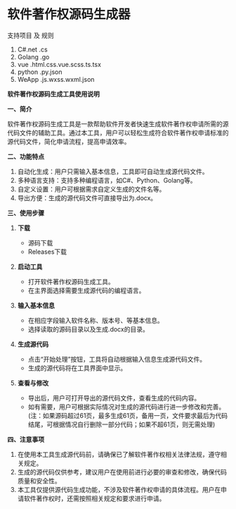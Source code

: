 # 软件著作权源码生成器



支持项目 及 规则

1. C#.net  .cs
2. Golang .go
3. vue .html.css.vue.scss.ts.tsx
4. python .py.json
5. WeApp .js.wxss.wxml.json



**软件著作权源码生成工具使用说明**

**一、简介**

软件著作权源码生成工具是一款帮助软件开发者快速生成软件著作权申请所需的源代码文件的辅助工具。通过本工具，用户可以轻松生成符合软件著作权申请标准的源代码文件，简化申请流程，提高申请效率。

**二、功能特点**

1. 自动化生成：用户只需输入基本信息，工具即可自动生成源代码文件。
2. 多种语言支持：支持多种编程语言，如C#、Python、Golang等。
3. 自定义设置：用户可根据需求自定义生成的文件名等。
4. 导出方便：生成的源代码文件可直接导出为.docx。

**三、使用步骤**

1. **下载**


	* 源码下载
	* Releases下载
2. **启动工具**


	* 打开软件著作权源码生成工具。
	* 在主界面选择需要生成源代码的编程语言。
3. **输入基本信息**


	* 在相应字段输入软件名称、版本号、等基本信息。
	* 选择读取的源码目录以及生成.docx的目录。
4. **生成源代码**


	* 点击“开始处理”按钮，工具将自动根据输入信息生成源代码文件。
	* 生成的源代码将在工具界面中显示。

5. **查看与修改**


	* 导出后，用户可打开导出的源代码文件，查看生成的代码内容。
	* 如有需要，用户可根据实际情况对生成的源代码进行进一步修改和完善。
	(注：如果源码超过61页，最多生成61页，备用一页，文件要求最后为代码结尾，可根据情况自行删除一部分代码；如果不超61页，则无需处理)

**四、注意事项**

1. 在使用本工具生成源代码前，请确保已了解软件著作权相关法律法规，遵守相关规定。
2. 生成的源代码仅供参考，建议用户在使用前进行必要的审查和修改，确保代码质量和安全性。
3. 本工具仅提供源代码生成功能，不涉及软件著作权申请的具体流程。用户在申请软件著作权时，还需按照相关规定和要求进行申请。
